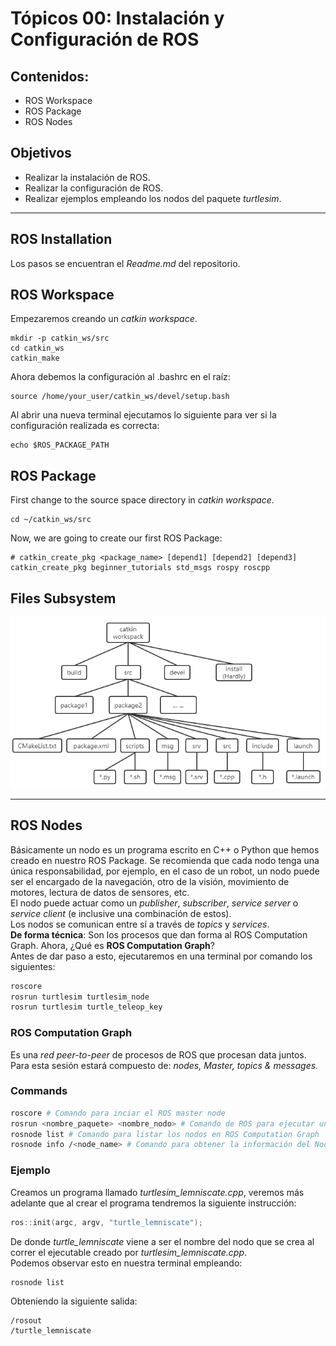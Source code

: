 # Tópicos 00: Instalación y Configuración de ROS
## Contenidos:
- ROS Workspace
- ROS Package
- ROS Nodes

## Objetivos
- Realizar la instalación de ROS.
- Realizar la configuración de ROS.
- Realizar ejemplos empleando los nodos del paquete _turtlesim_.

---
## ROS Installation
Los pasos se encuentran el _Readme.md_ del repositorio.

## ROS Workspace
Empezaremos creando un _catkin workspace_.
```
mkdir -p catkin_ws/src
cd catkin_ws
catkin_make
```

Ahora debemos la configuración al .bashrc en el raíz:
```
source /home/your_user/catkin_ws/devel/setup.bash
```

Al abrir una nueva terminal ejecutamos lo siguiente para ver si la configuración realizada es correcta:
```
echo $ROS_PACKAGE_PATH
```

## ROS Package
First change to the source space directory in _catkin workspace_.
```
cd ~/catkin_ws/src
```
Now, we are going to create our first ROS Package:
```
# catkin_create_pkg <package_name> [depend1] [depend2] [depend3]
catkin_create_pkg beginner_tutorials std_msgs rospy roscpp
```

## Files Subsystem
!["ROS Workspace Structure"](images/ROS_Ws_Structure.png)

---

## ROS Nodes
Básicamente un nodo es un programa escrito en C++ o Python que hemos creado en nuestro ROS Package. Se recomienda que cada nodo tenga una única responsabilidad, por ejemplo, en el caso de un robot, un nodo puede ser el encargado de la navegación, otro de la visión, movimiento de motores, lectura de datos de sensores, etc.  
El nodo puede actuar como un _publisher_, _subscriber_, _service server_ o _service client_ (e inclusive una combinación de estos).  
Los nodos se comunican entre sí a través de _topics_ y _services_.  
__De forma técnica__: Son los procesos que dan forma al ROS Computation Graph. Ahora, ¿Qué es **ROS Computation Graph**?  
Antes de dar paso a esto, ejecutaremos en una terminal por comando los siguientes:
```bash
roscore
rosrun turtlesim turtlesim_node
rosrun turtlesim turtle_teleop_key
```
### ROS Computation Graph
Es una *red peer-to-peer* de procesos de ROS que procesan data juntos. Para esta sesión estará compuesto de: _nodes, Master, topics & messages._

### Commands
```bash
roscore # Comando para inciar el ROS master node
rosrun <nombre_paquete> <nombre_nodo> # Comando de ROS para ejecutar un nodo
rosnode list # Comando para listar los nodos en ROS Computation Graph
rosnode info /<node_name> # Comando para obtener la información del Nodo
```
### Ejemplo
Creamos un programa llamado *turtlesim_lemniscate.cpp*, veremos más adelante que al crear el programa tendremos la siguiente instrucción:
```C++
ros::init(argc, argv, "turtle_lemniscate");
```
De donde *turtle_lemniscate* viene a ser el nombre del nodo que se crea al correr el ejecutable creado por *turtlesim_lemniscate.cpp*.  
Podemos observar esto en nuestra terminal empleando:
```bash
rosnode list
```
Obteniendo la siguiente salida:
```
/rosout
/turtle_lemniscate
```